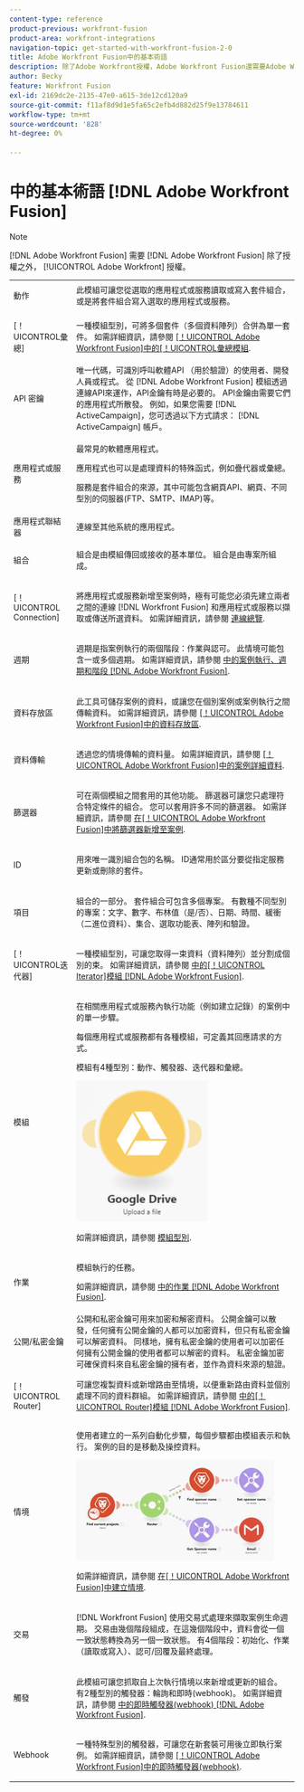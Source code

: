 ```yaml
---
content-type: reference
product-previous: workfront-fusion
product-area: workfront-integrations
navigation-topic: get-started-with-workfront-fusion-2-0
title: Adobe Workfront Fusion中的基本術語
description: 除了Adobe Workfront授權，Adobe Workfront Fusion還需要Adobe Workfront Fusion授權。
author: Becky
feature: Workfront Fusion
exl-id: 2169dc2e-2135-47e0-a615-3de12cd120a9
source-git-commit: f11af8d9d1e5fa65c2efb4d882d25f9e13784611
workflow-type: tm+mt
source-wordcount: '828'
ht-degree: 0%

---
```


# 中的基本術語 [!DNL Adobe Workfront Fusion]

>[!NOTE]
>
>[!DNL Adobe Workfront Fusion] 需要 [!DNL Adobe Workfront Fusion] 除了授權之外， [!UICONTROL Adobe Workfront] 授權。


<table style="table-layout:auto">
 <col> 
 <col> 
 <tbody> 
  <tr> 
   <td role="rowheader"> <p>動作</p> </td> 
   <td>此模組可讓您從選取的應用程式或服務讀取或寫入套件組合，或是將套件組合寫入選取的應用程式或服務。</td> 
  </tr> 
  <tr> 
   <td role="rowheader"> <p>[！UICONTROL彙總]</p> </td> 
   <td> <p>一種模組型別，可將多個套件（多個資料陣列）合併為單一套件。 如需詳細資訊，請參閱 <a href="../../workfront-fusion/modules/aggregator-module.md" class="MCXref xref">[！UICONTROL Adobe Workfront Fusion]中的[！UICONTROL彙總模組</a>.</p> </td> 
  </tr> 
  <tr> 
   <td role="rowheader">API 密鑰</td> 
   <td>唯一代碼，可識別呼叫軟體API （用於驗證）的使用者、開發人員或程式。 從 [!DNL Adobe Workfront Fusion] 模組透過連線API來運作，API金鑰有時是必要的。 API金鑰由需要它們的應用程式所散發。 例如，如果您需要 [!DNL ActiveCampaign]，您可透過以下方式請求： [!DNL ActiveCampaign] 帳戶。</td> 
  </tr> 
  <tr> 
   <td role="rowheader">應用程式或服務</td> 
   <td> <p>最常見的軟體應用程式。</p> <p>應用程式也可以是處理資料的特殊函式，例如疊代器或彙總。 </p> <p>服務是套件組合的來源，其中可能包含網頁API、網頁、不同型別的伺服器(FTP、SMTP、IMAP)等。 </p>  </td> 
  </tr> 
  <tr> 
   <td role="rowheader">應用程式聯結器</td> 
   <td>連線至其他系統的應用程式。</td> 
  </tr> 
  <tr> 
   <td role="rowheader"> <p>組合</p> </td> 
   <td> <p>組合是由模組傳回或接收的基本單位。 組合是由專案所組成。</p> </td> 
  </tr> 
  <tr> 
   <td role="rowheader"> <p>[！UICONTROL Connection]</p> </td> 
   <td> <p>將應用程式或服務新增至案例時，極有可能您必須先建立兩者之間的連線 [!DNL Workfront Fusion] 和應用程式或服務以擷取或傳送所選資料。 如需詳細資訊，請參閱 <a href="../../workfront-fusion/connections/about-connecting-wf-fusion-to-app-or-service.md" class="MCXref xref">連線總覽</a>.</p> </td> 
  </tr> 
  <tr> 
   <td role="rowheader"> <p>週期</p> </td> 
   <td> <p>週期是指案例執行的兩個階段：作業與認可。 此情境可能包含一或多個週期。 如需詳細資訊，請參閱 <a href="../../workfront-fusion/scenarios/scenario-execution-cycles-phases.md" class="MCXref xref">中的案例執行、週期和階段 [!DNL Adobe Workfront Fusion]</a>.</p> </td> 
  </tr> 
  <tr> 
   <td role="rowheader"> <p>資料存放區</p> </td> 
   <td> <p>此工具可儲存案例的資料，或讓您在個別案例或案例執行之間傳輸資料。 如需詳細資訊，請參閱 <a href="../../workfront-fusion/modules/data-stores.md" class="MCXref xref">[！UICONTROL Adobe Workfront Fusion]中的資料存放區</a>.</p> </td> 
  </tr> 
  <tr> 
   <td role="rowheader"> <p>資料傳輸</p> </td> 
   <td> <p>透過您的情境傳輸的資料量。 如需詳細資訊，請參閱 <a href="../../workfront-fusion/scenarios/scenario-detail.md" class="MCXref xref">[！UICONTROL Adobe Workfront Fusion]中的案例詳細資料</a>.</p> </td> 
  </tr> 
  <tr> 
   <td role="rowheader"> <p>篩選器</p> </td> 
   <td> <p>可在兩個模組之間套用的其他功能。 篩選器可讓您只處理符合特定條件的組合。 您可以套用許多不同的篩選器。 如需詳細資訊，請參閱 <a href="../../workfront-fusion/scenarios/add-a-filter-to-a-scenario.md" class="MCXref xref">在[！UICONTROL Adobe Workfront Fusion]中將篩選器新增至案例</a>.</p> </td> 
  </tr> 
  <tr> 
   <td role="rowheader"> <p>ID</p> </td> 
   <td> <p>用來唯一識別組合包的名稱。 ID通常用於區分要從指定服務更新或刪除的套件。</p> </td> 
  </tr> 
  <tr> 
   <td role="rowheader"> <p>項目</p> </td> 
   <td> <p>組合的一部分。 套件組合可包含多個專案。 有數種不同型別的專案：文字、數字、布林值（是/否）、日期、時間、緩衝（二進位資料）、集合、選取功能表、陣列和驗證。</p> </td> 
  </tr> 
  <tr> 
   <td role="rowheader"> <p>[！UICONTROL迭代器]</p> </td> 
   <td> <p>一種模組型別，可讓您取得一束資料（資料陣列）並分割成個別的束。 如需詳細資訊，請參閱 <a href="../../workfront-fusion/modules/iterator-module.md" class="MCXref xref">中的[！UICONTROL Iterator]模組 [!DNL Adobe Workfront Fusion]</a>.</p> </td> 
  </tr> 
  <tr> 
   <td role="rowheader"> <p>模組</p> </td> 
   <td> <p>在相關應用程式或服務內執行功能（例如建立記錄）的案例中的單一步驟。</p> <p>每個應用程式或服務都有各種模組，可定義其回應請求的方式。</p> <p>模組有4種型別：動作、觸發器、迭代器和彙總。</p> <p> <img src="assets/module.jpg"> </p> <p>如需詳細資訊，請參閱 <a href="../../workfront-fusion/modules/module-types.md" class="MCXref xref">模組型別</a>.</p> </td> 
  </tr> 
  <tr> 
   <td role="rowheader"> <p>作業</p> </td> 
   <td> <p>模組執行的任務。</p><p>如需詳細資訊，請參閱 <a href="../../workfront-fusion/get-started/operations-in-workfront-fusion.md" class="MCXref xref">中的作業 [!DNL Adobe Workfront Fusion]</a>.</p>
  </tr> 
  <tr> 
   <td role="rowheader">公開/私密金鑰</td> 
   <td>公開和私密金鑰可用來加密和解密資料。 公開金鑰可以散發，任何擁有公開金鑰的人都可以加密資料，但只有私密金鑰可以解密資料。 同樣地，擁有私密金鑰的使用者可以加密任何擁有公開金鑰的使用者都可以解密的資料。 私密金鑰加密可確保資料來自私密金鑰的擁有者，並作為資料來源的驗證。</td> 
  </tr> 
  <tr> 
   <td role="rowheader"> <p>[！UICONTROL Router]</p> </td> 
   <td>可讓您複製資料或新增路由至情境，以便重新路由資料並個別處理不同的資料群組。 如需詳細資訊，請參閱 <a href="../../workfront-fusion/modules/router-module.md" class="MCXref xref">中的[！UICONTROL Router]模組 [!DNL Adobe Workfront Fusion]</a>.</td> 
  </tr> 
  <tr> 
   <td role="rowheader"> <p>情境</p> </td> 
   <td> <p>使用者建立的一系列自動化步驟，每個步驟都由模組表示和執行。 案例的目的是移動及操控資料。</p> <p> <img src="assets/scenario-350x178.jpg" style="width: 350;height: 178;"> </p> <p> 如需詳細資訊，請參閱 <a href="../../workfront-fusion/scenarios/create-a-scenario.md" class="MCXref xref">在[！UICONTROL Adobe Workfront Fusion]中建立情境</a>.</p> </td> 
  </tr> 
  <tr> 
   <td role="rowheader"> <p>交易</p> </td> 
   <td> <p>[!DNL Workfront Fusion] 使用交易式處理來擷取案例生命週期。 交易由幾個階段組成，在這幾個階段中，資料會從一個一致狀態轉換為另一個一致狀態。 有4個階段：初始化、作業（讀取或寫入）、認可/回覆及最終處理。</p> </td> 
  </tr> 
  <tr> 
   <td role="rowheader"> <p>觸發</p> </td> 
   <td> <p>此模組可讓您抓取自上次執行情境以來新增或更新的組合。 有2種型別的觸發器：輪詢和即時(webhook)。 如需詳細資訊，請參閱 <a href="../../workfront-fusion/webhooks/instant-triggers-webhooks.md" class="MCXref xref">中的即時觸發器(webhook) [!DNL Adobe Workfront Fusion]</a>.</p> </td> 
  </tr> 
  <tr> 
   <td role="rowheader"> <p>Webhook</p> </td> 
   <td> <p>一種特殊型別的觸發器，可讓您在新套裝可用後立即執行案例。 如需詳細資訊，請參閱 <a href="../../workfront-fusion/webhooks/instant-triggers-webhooks.md" class="MCXref xref">[！UICONTROL Adobe Workfront Fusion]中的即時觸發器(webhook)</a>.</p> </td> 
  </tr> 
 </tbody> 
</table>
